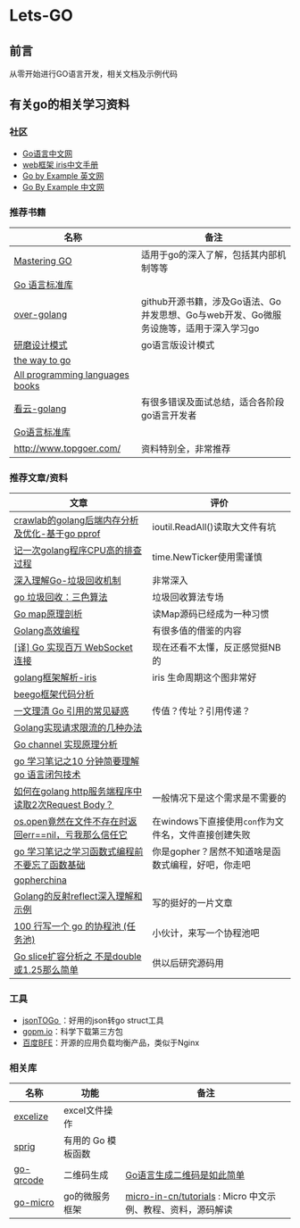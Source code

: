 # Lets-GO

## 前言
从零开始进行GO语言开发，相关文档及示例代码



## 有关go的相关学习资料

### 社区

- [Go语言中文网](https://studygolang.com/)
- [web框架 iris中文手册](https://studyiris.com/doc/index.html)
- [Go by Example 英文网](https://gobyexample.com/)
- [Go By Example 中文网](https://books.studygolang.com/gobyexample/)

### 推荐书籍

| 名称                                                         | 备注                                                         |
| ------------------------------------------------------------ | ------------------------------------------------------------ |
| [Mastering GO](https://github.com/hantmac/Mastering_Go_ZH_CN) | 适用于go的深入了解，包括其内部机制等等                       |
| [Go 语言标准库](https://www.kancloud.cn/wizardforcel/golang-stdlib-ref/121475) |                                                              |
| [over-golang](https://github.com/overnote/over-golang)       | github开源书籍，涉及Go语法、Go并发思想、Go与web开发、Go微服务设施等，适用于深入学习go |
| [研磨设计模式](https://github.com/senghoo/golang-design-pattern) | go语言版设计模式                                             |
| [the way to go](https://github.com/unknwon/the-way-to-go_ZH_CN/blob/master/eBook/directory.md) |                                                              |
| [All programming languages books](https://github.com/KeKe-Li/book) |                                                              |
| [看云-golang](https://www.kancloud.cn/uvohp5na133/golang/933968) | 有很多错误及面试总结，适合各阶段go语言开发者                 |
| [Go语言标准库](https://books.studygolang.com/The-Golang-Standard-Library-by-Example/) |                                                              |
| http://www.topgoer.com/                                      | 资料特别全，非常推荐                                         |

### 推荐文章/资料

| 文章                                                         | 评价                                                 |
| ------------------------------------------------------------ | ---------------------------------------------------- |
| [crawlab的golang后端内存分析及优化-基于go pprof](https://juejin.im/post/5d5be347f265da03b94ff66b) | ioutil.ReadAll()读取大文件有坑                       |
| [记一次golang程序CPU高的排查过程](https://juejin.im/post/5d5189446fb9a06b1a567e93) | time.NewTicker使用需谨慎                             |
| [深入理解Go-垃圾回收机制](https://juejin.im/post/5d78b3276fb9a06b1829e691) | 非常深入                                             |
| [go 垃圾回收：三色算法](https://juejin.im/post/5d398417f265da1b904c26b6) | 垃圾回收算法专场                                     |
| [Go map原理剖析](https://juejin.im/post/5d9c650a518825091b2c2679) | 读Map源码已经成为一种习惯                            |
| [Golang高效编程](https://juejin.im/post/5d958b9be51d4577f4608b2b) | 有很多值的借鉴的内容                                 |
| [[译] Go 实现百万 WebSocket 连接](https://juejin.im/post/5d48f1cd6fb9a06b233ca719) | 现在还看不太懂，反正感觉挺NB的                       |
| [golang框架解析-iris](https://mp.weixin.qq.com/s?__biz=MzA5MDEwMDYyOA==&mid=2454619020&idx=1&sn=c74e06ce6ce6805c9fbeb357b484e284&chksm=87aae577b0dd6c61c8aa7057873ebba5567057ca816fb8a17b664dcf696f0b9544866de7c6c5&mpshare=1&scene=1&srcid=1005Rk3kOZl8R1xRL4qWZtLc&sharer_sharetime=1570257270847&sharer_shareid=06041e0e5e8bc247cd43fed6c5ced62a#rd) | iris 生命周期这个图非常好                            |
| [beego框架代码分析](https://mp.weixin.qq.com/s?__biz=MzA5MDEwMDYyOA==&mid=2454618967&idx=1&sn=6cafd61e5a57ab7950901ea9ac3c0e44&chksm=87aae5acb0dd6cba7e999db9a43eaa7c30f9f22ad1cd67d8008e2757a21241f853d2ee0af5eb&scene=21#wechat_redirect) |                                                      |
| [一文理清 Go 引用的常见疑惑](https://mp.weixin.qq.com/s/o-iE3ny3-GOIhcWsUbVgVA) | 传值？传址？引用传递？                               |
| [Golang实现请求限流的几种办法](https://blog.csdn.net/micl200110041/article/details/82013032) |                                                      |
| [Go channel 实现原理分析](https://www.jianshu.com/p/d841f251d3bc) |                                                      |
| [go 学习笔记之10 分钟简要理解 go 语言闭包技术](https://mp.weixin.qq.com/s/GJnvPgW7IONK9LVw-i34hQ) |                                                      |
| [如何在golang http服务端程序中读取2次Request Body？](https://www.zhihu.com/question/329045911/answer/714781838) | 一般情况下是这个需求是不需要的                       |
| [os.open竟然在文件不存在时返回err==nil，亏我那么信任它](https://studygolang.com/topics/10068) | 在windows下直接使用`con`作为文件名，文件直接创建失败 |
| [go 学习笔记之学习函数式编程前不要忘了函数基础](https://mp.weixin.qq.com/s/dprkCOvPZHr6fi_qC91dVw) | 你是gopher？居然不知道啥是函数式编程，好吧，你走吧   |
| [gopherchina](https://github.com/gopherchina/conference)     |                                                      |
| [Golang的反射reflect深入理解和示例](https://studygolang.com/articles/12348?fr=sidebar) | 写的挺好的一片文章                                   |
| [100 行写一个 go 的协程池 (任务池)](https://segmentfault.com/a/1190000021468353) | 小伙计，来写一个协程池吧                             |
| [Go slice扩容分析之 不是double或1.25那么简单](https://www.jianshu.com/p/303daad705a3) | 供以后研究源码用                                     |

### 工具

- [jsonTOGo ](https://mholt.github.io/json-to-go/)：好用的json转go struct工具
- [gopm.io](https://gopm.io/)：科学下载第三方包
- [百度BFE](https://www.bfe-networks.net/)：开源的应用负载均衡产品，类似于Nginx



### 相关库

| 名称                                            | 功能               | 备注                                                         |
| ----------------------------------------------- | ------------------ | ------------------------------------------------------------ |
| [excelize](https://xuri.me/excelize/zh-hans/)   | excel文件操作      |                                                              |
| [sprig](https://github.com/Masterminds/sprig)   | 有用的 Go 模板函数 |                                                              |
| [go-qrcode](https://github.com/skip2/go-qrcode) | 二维码生成         | [Go语言生成二维码是如此简单](https://www.flysnow.org/2017/09/29/go-qrcode.html) |
| [go-micro](https://github.com/micro/go-micro)   | go的微服务框架     | [micro-in-cn/tutorials](https://github.com/micro-in-cn/tutorials) : Micro 中文示例、教程、资料，源码解读 |

